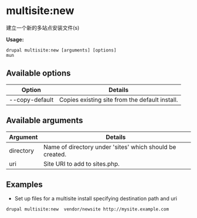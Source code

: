 # multisite:new
建立一个新的多站点安装文件(s)

**Usage:**
```
drupal multisite:new [arguments] [options]
mun
```

## Available options
Option | Details
-------|-------------
--copy-default | Copies existing site from the default install.

## Available arguments
Argument | Details
---------|-------------
directory | Name of directory under 'sites' which should be created.
uri | Site URI to add to sites.php.

## Examples
* Set up files for a multisite install specifying destination path and uri
```
drupal multisite:new  vendor/newsite http://mysite.example.com
```
